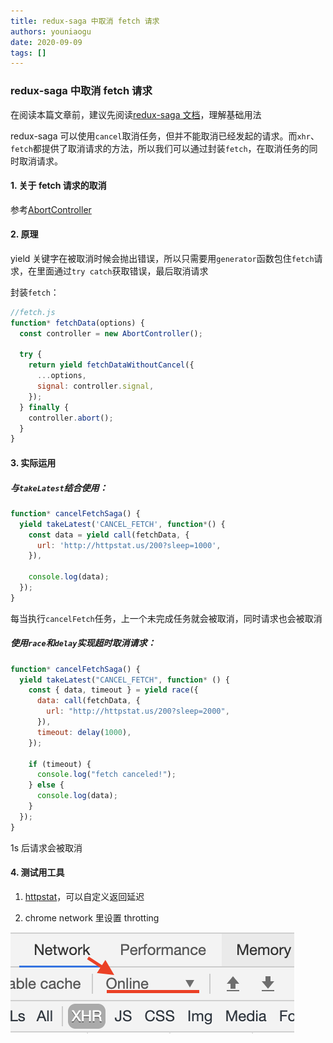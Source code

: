 ```yaml
---
title: redux-saga 中取消 fetch 请求
authors: youniaogu
date: 2020-09-09
tags: []
---
```


### redux-saga 中取消 fetch 请求

在阅读本篇文章前，建议先阅读[redux-saga 文档](https://redux-saga.js.org/)，理解基础用法

redux-saga 可以使用`cancel`取消任务，但并不能取消已经发起的请求。而`xhr`、`fetch`都提供了取消请求的方法，所以我们可以通过封装`fetch`，在取消任务的同时取消请求。

#### 1. 关于 fetch 请求的取消

参考[AbortController](https://developer.mozilla.org/en-US/docs/Web/API/AbortController/AbortController)

#### 2. 原理

yield 关键字在被取消时候会抛出错误，所以只需要用`generator`函数包住`fetch`请求，在里面通过`try catch`获取错误，最后取消请求

封装`fetch`：

```javascript
//fetch.js
function* fetchData(options) {
  const controller = new AbortController();

  try {
    return yield fetchDataWithoutCancel({
      ...options,
      signal: controller.signal,
    });
  } finally {
    controller.abort();
  }
}
```

#### 3. 实际运用

##### 与`takeLatest`结合使用：

```javascript
function* cancelFetchSaga() {
  yield takeLatest('CANCEL_FETCH', function*() {
    const data = yield call(fetchData, {
      url: 'http://httpstat.us/200?sleep=1000',
    }),

    console.log(data);
  });
}
```

每当执行`cancelFetch`任务，上一个未完成任务就会被取消，同时请求也会被取消

##### 使用`race`和`delay`实现超时取消请求：

```javascript
function* cancelFetchSaga() {
  yield takeLatest("CANCEL_FETCH", function* () {
    const { data, timeout } = yield race({
      data: call(fetchData, {
        url: "http://httpstat.us/200?sleep=2000",
      }),
      timeout: delay(1000),
    });

    if (timeout) {
      console.log("fetch canceled!");
    } else {
      console.log(data);
    }
  });
}
```

1s 后请求会被取消

#### 4. 测试用工具

1. [httpstat](http://httpstat.us/)，可以自定义返回延迟

2. chrome network 里设置 throtting

![pic2](./assets/screenshots/2.png)
